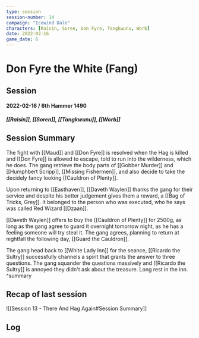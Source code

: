 ```yaml
---
type: session
session-number: 14
campaign: "Icewind Dale"
characters: [Raisin, Soren, Don Fyre, Tangkwunu, Worb]
date: 2022-02-16
game_date: 6
---
```


# Don Fyre the White (Fang)
## Session 
#### 2022-02-16 / 6th Hammer 1490
##### [[Raisin]], [[Soren]], [[Tangkwunu]], [[Worb]]

## Session Summary
The fight with [[Maud]] and [[Don Fyre]] is resolved when the Hag is killed and [[Don Fyre]] is allowed to escape, told to run into the wilderness, which he does. The gang retrieve the body parts of [[Gobber Murder]] and [[Humphbert Scripp]], [[Missing Fishermen]], and also decide to take the decidely fancy looking [[Cauldron of Plenty]].

Upon returning to [[Easthaven]], [[Daveth Waylen]] thanks the gang for their service and despite his better judgement gives them a reward, a [[Bag of Tricks, Grey]]. It belonged to the person who was executed, who he says was called Red Wizard [[Dzaan]].

[[Daveth Waylen]] offers to buy the [[Cauldron of Plenty]] for 2500g, as long as the gang agree to guard it overnight tomorrow night, as he has a feeling someone will try steal it. The gang agrees, planning to return at nightfall the following day, [[Guard the Cauldron]].

The gang head back to [[White Lady Inn]] for the seance, [[Ricardo the Sultry]] successfully channels a spirit that grants the answer to three questions. The gang squander the questions massively and [[Ricardo the Sultry]] is annoyed they didn't ask about the treasure.
Long rest in the inn.
^summary

## Recap of last session
![[Session 13 - There And Hag Again#Session Summary]]

## Log

